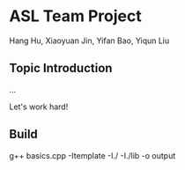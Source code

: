 # ASL Team Project

Hang Hu, Xiaoyuan Jin, Yifan Bao, Yiqun Liu

## Topic Introduction

...

Let's work hard!

## Build
g++ basics.cpp -Itemplate -I./ -I./lib -o output